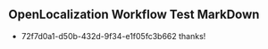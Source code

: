 ## OpenLocalization Workflow Test MarkDown
* 72f7d0a1-d50b-432d-9f34-e1f05fc3b662 
thanks!<!--HONumber=Mar16_HO1-->
